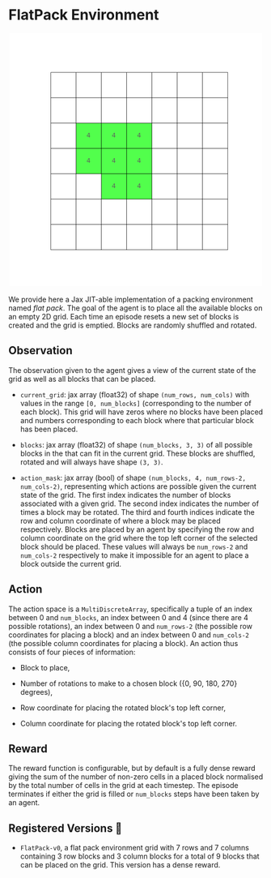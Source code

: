 # FlatPack Environment

<p align="center">
        <img src="../env_anim/flat_pack.gif" width="500"/>
</p>

We provide here a Jax JIT-able implementation of a packing environment named _flat pack_. The goal of
the agent is to place all the available blocks on an empty 2D grid.
Each time an episode resets a new set of blocks is created and the grid is emptied. Blocks are randomly
shuffled and rotated.

## Observation
The observation given to the agent gives a view of the current state of the grid as well as
all blocks that can be placed.

- `current_grid`: jax array (float32) of shape `(num_rows, num_cols)` with values in the range
    `[0, num_blocks]` (corresponding to the number of each block). This grid will have zeros
    where no blocks have been placed and numbers corresponding to each block where that particular
    block has been placed.

- `blocks`: jax array (float32) of shape `(num_blocks, 3, 3)` of all possible blocks in the
    that can fit in the current grid. These blocks are shuffled, rotated and will always have shape `(3, 3)`.

- `action_mask`: jax array (bool) of shape `(num_blocks, 4, num_rows-2, num_cols-2)`, representing
    which actions are possible given the current state of the grid. The first index indicates the
    number of blocks associated with a given grid. The second index indicates the number of times a block may be rotated.
    The third and fourth indices indicate the row and column coordinate of where a block may be placed respectively.
    Blocks are placed by an agent by specifying the row and column coordinate on the grid where the top left corner
    of the selected block should be placed. These values will always be `num_rows-2` and `num_cols-2`
    respectively to make it impossible for an agent to place a block outside the current grid.


## Action
The action space is a `MultiDiscreteArray`, specifically a tuple of an index between 0 and `num_blocks`,
an index between 0 and 4 (since there are 4 possible rotations), an index between 0 and `num_rows-2`
(the possible row coordinates for placing a block) and an index between 0 and `num_cols-2`
(the possible column coordinates for placing a block). An action thus consists of four pieces of
information:

- Block to place,

- Number of rotations to make to a chosen block ({0, 90, 180, 270} degrees),

- Row coordinate for placing the rotated block's top left corner,

- Column coordinate for placing the rotated block's top left corner.


## Reward
The reward function is configurable, but by default is a fully dense reward giving the sum of the number of non-zero
cells in a placed block normalised by the total number of cells in the grid at each timestep. The episode
terminates if either the grid is filled or `num_blocks` steps have been taken by an agent.


## Registered Versions 📖
- `FlatPack-v0`, a flat pack environment grid with 7 rows and 7 columns containing 3 row blocks and 3 column blocks
    for a total of 9 blocks that can be placed on the grid. This version has a dense reward.
